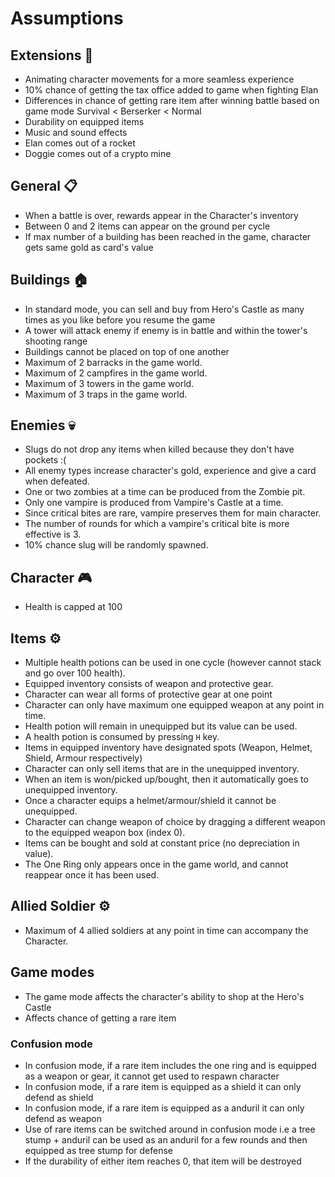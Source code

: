 # Assumptions

## Extensions :construction_worker:
- Animating character movements for a more seamless experience
- 10% chance of getting the tax office added to game when fighting Elan
- Differences in chance of getting rare item after winning battle based on game mode 
                            Survival < Berserker < Normal
- Durability on equipped items 
- Music and sound effects
- Elan comes out of a rocket
- Doggie comes out of a crypto mine


## General :clipboard:
- When a battle is over, rewards appear in the Character's inventory
- Between 0 and 2 items can appear on the ground per cycle
- If max number of a building has been reached in the game, character gets same gold as card's value

## Buildings :house:
- In standard mode, you can sell and buy from Hero's Castle as many times as you like before you resume the game
- A tower will attack enemy if enemy is in battle and within the tower's shooting range
- Buildings cannot be placed on top of one another
- Maximum of 2 barracks in the game world.
- Maximum of 2 campfires in the game world.
- Maximum of 3 towers in the game world.
- Maximum of 3 traps in the game world.

## Enemies :skull:
- Slugs do not drop any items when killed because they don't have pockets :(
- All enemy types increase character's gold, experience and give a card when defeated.
- One or two zombies at a time can be produced from the Zombie pit.
- Only one vampire is produced from Vampire's Castle at a time.
- Since critical bites are rare, vampire preserves them for main character.
- The number of rounds for which a vampire's critical bite is more effective is 3.
- 10% chance slug will be randomly spawned.


## Character :video_game:
- Health is capped at 100


## Items :gear:
- Multiple health potions can be used in one cycle (however cannot stack and go over 100 health).
- Equipped inventory consists of weapon and protective gear.
- Character can wear all forms of protective gear at one point
- Character can only have maximum one equipped weapon at any point in time.
- Health potion will remain in unequipped but its value can be used.
- A health potion is consumed by pressing ```H``` key.
- Items in equipped inventory have designated spots (Weapon, Helmet, Shield, Armour respectively)
- Character can only sell items that are in the unequipped inventory.
- When an item is won/picked up/bought, then it automatically goes to unequipped inventory.
- Once a character equips a helmet/armour/shield it cannot be unequipped.
- Character can change weapon of choice by dragging a different weapon to the equipped weapon box (index 0).
- Items can be bought and sold at constant price (no depreciation in value).
- The One Ring only appears once in the game world, and cannot reappear once it has been used.

## Allied Soldier :gear:
- Maximum of 4 allied soldiers at any point in time can accompany the Character.


## Game modes
- The game mode affects the character's ability to shop at the Hero's Castle
- Affects chance of getting a rare item

### Confusion mode
- In confusion mode, if a rare item includes the one ring and is equipped as a weapon or gear, it cannot get used to respawn character
- In confusion mode, if a rare item is equipped as a shield it can only defend as shield
- In confusion mode, if a rare item is equipped as a anduril it can only defend as weapon
- Use of rare items can be switched around in confusion mode i.e a tree stump + anduril can be used as an anduril for a few rounds and then equipped as tree stump for defense
- If the durability of either item reaches 0, that item will be destroyed
